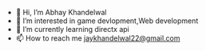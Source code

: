 - 👋 Hi, I’m Abhay Khandelwal
- 👀 I’m interested in game devlopment,Web development
- 🌱 I’m currently learning directx api
- 📫 How to reach me jaykhandelwal22@gmail.com

<!---
jaykhandelwal22/jaykhandelwal22 is a ✨ special ✨ repository because its `README.md` (this file) appears on your GitHub profile.
You can click the Preview link to take a look at your changes.
--->
